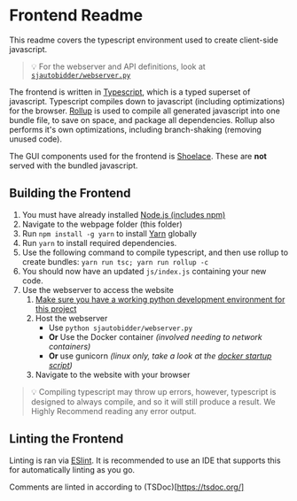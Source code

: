 # Frontend Readme

This readme covers the typescript environment used to create client-side
javascript.

> 💡 For the webserver and API definitions, look at
> [`sjautobidder/webserver.py`](../sjautobidder/webserver.py)

The frontend is written in [Typescript](https://www.typescriptlang.org/), which
is a typed superset of javascript. Typescript compiles down to javascript
(including optimizations) for the browser.
[Rollup](https://rollupjs.org/guide/en/) is used to compile all generated
javascript into one bundle file, to save on space, and package all dependencies.
Rollup also performs it's own optimizations, including branch-shaking (removing
unused code).

The GUI components used for the frontend is [Shoelace](shoelace.style). These
are **not** served with the bundled javascript.

## Building the Frontend

1. You must have already installed [Node.js (includes npm)](https://nodejs.org/en/)
2. Navigate to the webpage folder (this folder)
3. Run `npm install -g yarn` to install [Yarn](https://yarnpkg.com/) globally
4. Run `yarn` to install required dependencies.
5. Use the following command to compile typescript, and then use rollup to
   create bundles: `yarn run tsc; yarn run rollup -c`
6. You should now have an updated `js/index.js` containing your new code.
7. Use the webserver to access the website
    1. [Make sure you have a working python development environment for this project](../CONTRIBUTING.md)
    2. Host the webserver
        - Use `python sjautobidder/webserver.py`
        - **Or** Use the Docker container *(involved needing to network containers)*
        - **Or** use gunicorn *(linux only, take a look at the [docker startup script](../dockerstart.sh))*
    3. Navigate to the website with your browser

> 💡 Compiling typescript may throw up errors, however, typescript is designed
> to always compile, and so it will still produce a result. We Highly Recommend
> reading any error output.

## Linting the Frontend

Linting is ran via [ESlint](https://eslint.org/). It is recommended to use an IDE that
supports this for automatically linting as you go.

Comments are linted in according to (TSDoc)[https://tsdoc.org/]
